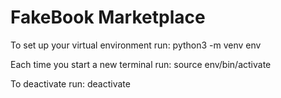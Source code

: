# FakeBook Marketplace
To set up your virtual environment run:
python3 -m venv env

Each time you start a new terminal run:
source env/bin/activate

To deactivate run:
deactivate

